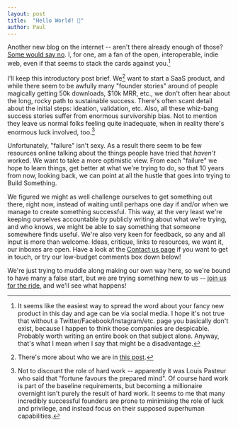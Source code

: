 ```yaml
---
layout: post
title:  "Hello World! 👋"
author: Paul
---
```

Another new blog on the internet -- aren't there already enough of
those?  [Some would say
no](http://tttthis.com/blog/if-i-could-bring-one-thing-back-to-the-internet-it-would-be-blogs).
I, for one, am a fan of the open, interoperable, indie web,
even if that seems to stack the cards against you.[^indie-disadvantage]

I'll keep this introductory post brief.  We[^we] want to start a SaaS
product, and while there seem to be awfully many "founder stories"
around of people magically getting 50k downloads, $10k MRR, etc., we
don't often hear about the long, rocky path to sustainable success.
There's often scant detail about the initial steps: ideation,
validation, etc.  Also, all these whiz-bang success stories suffer
from enormous survivorship bias.  Not to mention they leave us normal
folks feeling quite inadequate, when in reality there's enormous luck
involved, too.[^luck]

Unfortunately, "failure" isn't sexy.  As a result there seem to be few
resources online talking about the things people have tried that
_haven't_ worked.  We want to take a more optimistic view.  From each
"failure" we hope to learn things, get better at what we're trying to
do, so that 10 years from now, looking back, we can point at all the
hustle that goes into trying to Build Something.

We figured we might as well challenge ourselves to get something out
there, right now, instead of waiting until perhaps one day if and/or
when we manage to create something successful.  This way, at the very
least we're keeping ourselves accountable by publicly writing about
what we're trying, and who knows, we might be able to say something
that someone somewhere finds useful.  We're also very keen for
feedback, so any and all input is more than welcome.  Ideas, critique,
links to resources, we want it, our inboxes are open.  Have a look at
the [Contact us page][contact] if you want to get in touch, or try our
low-budget comments box down below!

We're just trying to muddle along making our own way here, so we're
bound to have many a false start, but we are trying something new to
us -- [join us for the ride][mailchimp], and we'll see what happens!

[^indie-disadvantage]: It seems like the easiest way to spread the
    word about your fancy new product in this day and age can be via
    social media. I hope it's not true that without a
    Twitter/Facebook/Instagram/etc. page you basically don't exist,
    because I happen to think those companies are despicable.
    Probably worth writing an entire book on that subject alone.
    Anyway, that's what I mean when I say that might be a
    disadvantage.

[^we]: There's more about who we are in [this post](/2020/07/01/who-are-you.html).
[^luck]: Not to discount the role of hard work -- apparently it was
    Louis Pasteur who said that "fortune favours the prepared mind".
    Of course hard work is part of the baseline requirements, but
    becoming a millionaire overnight isn't purely the result of hard
    work.  It seems to me that many incredibly successful founders are
    prone to minimising the role of luck and privilege, and instead
    focus on their supposed superhuman capabilities.

[contact]: /contact/
[mailchimp]: https://mailchi.mp/9b80f5da87c8/exsaasperated-com-newsletter
